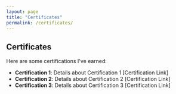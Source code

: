 ```yaml
---
layout: page
title: "Certificates"
permalink: /certificates/
---
```


## Certificates
Here are some certifications I've earned:

- **Certification 1**: Details about Certification 1 [Certification Link]
- **Certification 2**: Details about Certification 2 [Certification Link]
- **Certification 3**: Details about Certification 3 [Certification Link]
